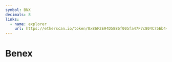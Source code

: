 ```yaml
---
symbol: BNX
decimals: 8
links:
  - name: explorer
    url: https://etherscan.io/token/0x86F2E94D5886f005fa47F7c804C75Eb4427144b5
---
```


# Benex
